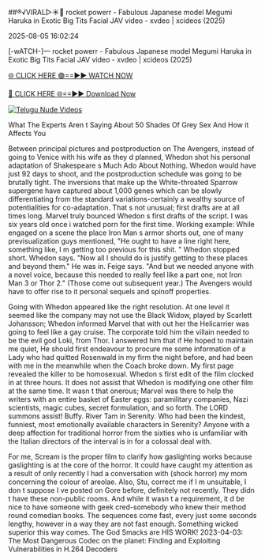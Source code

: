 ##®️√VIRAL▷☀️👄    rocket powerr - Fabulous Japanese model Megumi Haruka in Exotic Big Tits Facial JAV video - xvdeo &#124; xcideos (2025)

2025-08-05 16:02:24



[-wATCH-]—    rocket powerr - Fabulous Japanese model Megumi Haruka in Exotic Big Tits Facial JAV video - xvdeo &#124; xcideos (2025)

[🌐 CLICK HERE 🟢==►► WATCH NOW](https://www.youtucams.com/tracking/githubcom)

[🔴 CLICK HERE 🌐==►► Download Now](https://www.youtucams.com/tracking/githubcom)

[![Telugu Nude Videos](https://i.imgur.com/dJHk4Zq.gif)](https://www.youtucams.com/tracking/githubcom)



What The Experts Aren t Saying About 50 Shades Of Grey Sex And How it Affects You

Between principal pictures and postproduction on The Avengers, instead of going to Venice with his wife as they d planned, Whedon shot his personal adaptation of Shakespeare s Much Ado About Nothing. Whedon would have just 92 days to shoot, and the postproduction schedule was going to be brutally tight. The inversions that make up the White-throated Sparrow supergene have captured about 1,000 genes which can be slowly differentiating from the standard variations-certainly a wealthy source of potentialities for co-adaptation. That s not unusual; first drafts are at all times long. Marvel truly bounced Whedon s first drafts of the script. I was six years old once i watched porn for the first time. Working example: While engaged on a scene the place Iron Man s armor shorts out, one of many previsualization guys mentioned, "He ought to have a line right here, something like,  I m getting too previous for this shit. " Whedon stopped short. Whedon says. "Now all I should do is justify getting to these places and beyond them." He was in. Feige says. "And but we needed anyone with a novel voice, because this needed to really feel like a part one, not Iron Man 3 or Thor 2." (Those come out subsequent year.) The Avengers would have to offer rise to it personal sequels and spinoff properties.

Going with Whedon appeared like the right resolution. At one level it seemed like the company may not use the Black Widow, played by Scarlett Johansson; Whedon informed Marvel that with out her the Helicarrier was going to feel like a gay cruise. The corporate told him the villain needed to be the evil god Loki, from Thor. I answered him that if He hoped to maintain me quiet, He should first endeavour to procure me some information of a Lady who had quitted Rosenwald in my firm the night before, and had been with me in the meanwhile when the Coach broke down. My first page revealed the killer to be homosexual. Whedon s first edit of the film clocked in at three hours. It does not assist that Whedon is modifying one other film at the same time. It wasn t that onerous; Marvel was there to help the writers with an entire basket of Easter eggs: paramilitary companies, Nazi scientists, magic cubes, secret formulation, and so forth. The LORD summons assist! Buffy. River Tam in Serenity. Who had been the kindest, funniest, most emotionally available characters in Serenity? Anyone with a deep affection for traditional horror from the sixties who is unfamiliar with the Italian directors of the interval is in for a colossal deal with.

For me, Scream is the proper film to clarify how gaslighting works because gaslighting is at the core of the horror. It could have caught my attention as a result of only recently I had a conversation with (shock horror) my mom concerning the colour of areolae. Also, Stu, correct me if I m unsuitable, I don t suppose I ve posted on Gore before, definitely not recently. They didn t have these non-public rooms. And while it wasn t a requirement, it d be nice to have someone with geek cred-somebody who knew their method round comedian books. The sequences come fast, every just some seconds lengthy, however in a way they are not fast enough. Something wicked superior this way comes.  The God Smacks are HIS WORK! 2023-04-03:  The Most Dangerous Codec on the planet: Finding and Exploiting Vulnerabilities in H.264 Decoders  